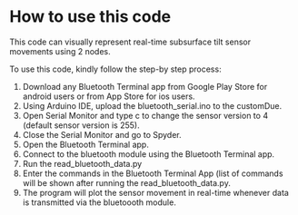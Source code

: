 # How to use this code
This code can visually represent real-time subsurface tilt sensor movements using 2 nodes.

To use this code, kindly follow the step-by step process:

1. Download any Bluetooth Terminal app from Google Play Store for android users or from App Store for ios users.
2. Using Arduino IDE, upload the bluetooth_serial.ino to the customDue.
4. Open Serial Monitor and type c to change the sensor version to 4 (default sensor version is 255).
5. Close the Serial Monitor and go to Spyder.
6. Open the Bluetooth Terminal app.
7. Connect to the bluetooth module using the Bluetooth Terminal app.
8. Run the read_bluetooth_data.py 
9. Enter the commands in the Bluetooth Terminal App (list of commands will be shown after running the read_bluetooth_data.py.
10. The program will plot the sensor movement in real-time whenever data is transmitted via the bluetoooth module.
